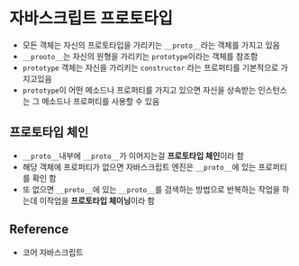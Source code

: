 # 자바스크립트 프로토타입

- 모든 객체는 자신의 프로토타입을 가리키는 `__proto__`라는 객체를 가지고 있음
- `__prooto__`는 자신의 원형을 가리키는 `prototype`이라는 객체를 참조함
- `prototype` 객체는 자신을 가리키는 `constructor` 라는 프로퍼티를 기본적으로 가지고있음
- `prototype`이 어떤 메소드나 프로퍼티를 가지고 있으면 자신을 상속받는 인스턴스는 그 메소드나 프로퍼티를 사용할 수 있음

## 프로토타입 체인

- `__proto__`내부에 `__proto__`가 이어지는걸 **프로토타입 체인**이라 함
- 해당 객체에 프로퍼티가 없으면 자바스크립트 엔진은 `__proto__`에 있는 프로퍼티를 확인 함
- 또 없으면 `__proto__`에 있는 `__proto__`를 검색하는 방법으로 반복하는 작업을 하는데 이작업을 **프로토타입 체이닝**이라 함

## Reference

- 코어 자바스크립트
